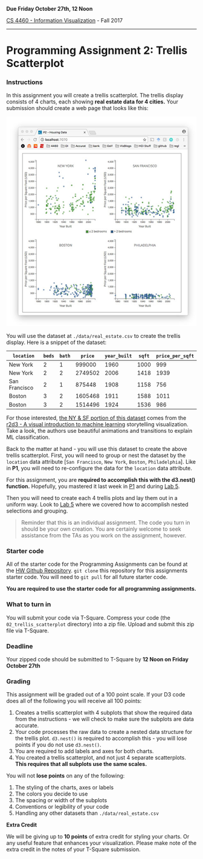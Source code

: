 **Due Friday October 27th, 12 Noon**

[CS 4460 - Information Visualization](http://www.cc.gatech.edu/~stasko/4460) - Fall 2017

***

# Programming Assignment 2: Trellis Scatterplot

### Instructions

In this assignment you will create a trellis scatterplot. The trellis display consists of 4 charts, each showing **real estate data for 4 cities.** Your submission should create a web page that looks like this:

![Lab Result](img/p2_final_trellis_scatterplot.jpeg)

You will use the dataset at `./data/real_estate.csv` to create the trellis display. Here is a snippet of the dataset:

| `location`    |`beds`|`bath`|`price`  |`year_built`|`sqft`|`price_per_sqft`|
|---------------|------|------|---------|------------|------|----------------|
| New York      | 2    | 1    | 999000  | 1960       | 1000 | 999            |
| New York      | 2    | 2    | 2749502 | 2006       | 1418 | 1939           |
| San Francisco | 2    | 1    | 875448  | 1908       | 1158 | 756            |
| Boston        | 3    | 2    | 1605468 | 1911       | 1588 | 1011           |
| Boston        | 3    | 2    | 1514496 | 1924       | 1536 | 986            |

For those interested, [the NY & SF portion of this dataset](https://github.com/jadeyee/r2d3-part-1-data) comes from the [r2d3 - A visual introduction to machine learning](http://www.r2d3.us/visual-intro-to-machine-learning-part-1/) storytelling visualization. Take a look, the authors use beautiful animations and transitions to explain ML classification.

Back to the matter at hand - you will use this dataset to create the above trellis scatterplot. First, you will need to group or nest the dataset by the `location` data attribute [`San Francisco`, `New York`, `Boston`, `Philadelphia`]. Like in **P1**, you will need to re-configure the data for the `location` data attribute.

For this assignment, you are **required to accomplish this with the d3.nest() function.** Hopefully, you mastered it last week in [P1](https://github.gatech.edu/CS-4460/Homework/wiki/P1%3A-Static-Chart) and during [Lab 5](https://github.gatech.edu/CS-4460/Labs/wiki/Lab-5%3A-D3-Selections-%26-Grouping).

Then you will need to create each 4 trellis plots and lay them out in a uniform way. Look to [Lab 5](https://github.gatech.edu/CS-4460/Labs/wiki/Lab-5%3A-D3-Selections-%26-Grouping) where we covered how to accomplish nested selections and grouping.

> Reminder that this is an individual assignment. The code you turn in should be your own creation. You are certainly welcome to seek assistance from the TAs as you work on the assignment, however.

### Starter code

All of the starter code for the Programming Assignments can be found at the [HW Github Repository](https://github.gatech.edu/CS-4460/Homework). `git clone` this repository for this assignments starter code. You will need to `git pull` for all future starter code.

**You are required to use the starter code for all programming assignments.**

### What to turn in

You will submit your code via T-Square. Compress your code (the `02_trellis_scatterplot` directory) into a zip file. Upload and submit this zip file via T-Square.

### Deadline

Your zipped code should be submitted to T-Square by **12 Noon on Friday October 27th**

### Grading

This assignment will be graded out of a 100 point scale. If your D3 code does all of the following you will receive all 100 points:

1. Creates a trellis scatterplot with 4 subplots that show the required data from the instructions - we will check to make sure the subplots are data accurate.
2. Your code processes the raw data to create a nested data structure for the trellis plot. `d3.nest()` is required to accomplish this - you will lose points if you do not use `d3.nest()`.
3. You are required to add labels and axes for both charts.
4. You created a trellis scatterplot, and not just 4 separate scatterplots. **This requires that all subplots use the same scales.**

You will not **lose points** on any of the following:

1. The styling of the charts, axes or labels
2. The colors you decide to use
3. The spacing or width of the subplots
4. Conventions or legibility of your code
5. Handling any other datasets than `./data/real_estate.csv`

**Extra Credit**

We will be giving up to **10 points** of extra credit for styling your charts. Or any useful feature that enhances your visualization. Please make note of the extra credit in the notes of your T-Square submission.
